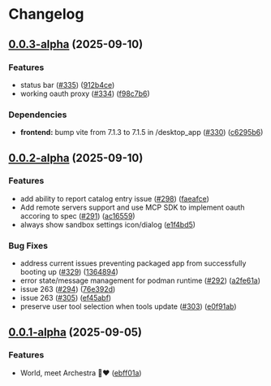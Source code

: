 # Changelog

## [0.0.3-alpha](https://github.com/archestra-ai/archestra/compare/desktop_app-v0.0.2-alpha...desktop_app-v0.0.3-alpha) (2025-09-10)


### Features

* status bar ([#335](https://github.com/archestra-ai/archestra/issues/335)) ([912b4ce](https://github.com/archestra-ai/archestra/commit/912b4ce04303f7382609cd0587575e4217134cbd))
* working oauth proxy ([#334](https://github.com/archestra-ai/archestra/issues/334)) ([f98c7b6](https://github.com/archestra-ai/archestra/commit/f98c7b6aeb74cf261405d92ed123bc5bda38f886))


### Dependencies

* **frontend:** bump vite from 7.1.3 to 7.1.5 in /desktop_app ([#330](https://github.com/archestra-ai/archestra/issues/330)) ([c6295b6](https://github.com/archestra-ai/archestra/commit/c6295b633d312199dfac7e341a7faa57bf55d8ea))

## [0.0.2-alpha](https://github.com/archestra-ai/archestra/compare/desktop_app-v0.0.1-alpha...desktop_app-v0.0.2-alpha) (2025-09-10)


### Features

* add ability to report catalog entry issue ([#298](https://github.com/archestra-ai/archestra/issues/298)) ([faeafce](https://github.com/archestra-ai/archestra/commit/faeafce1f24eeda7cbe72f2ae33c37983909d655))
* Add remote servers support and use MCP SDK to implement oauth accoring to spec ([#291](https://github.com/archestra-ai/archestra/issues/291)) ([ac16559](https://github.com/archestra-ai/archestra/commit/ac16559a4e1e2dd80ba22d6e11eef1d8157b2962))
* always show sandbox settings icon/dialog ([e1f4bd5](https://github.com/archestra-ai/archestra/commit/e1f4bd5a10ff733372bde5511b1eeb2bcd39c8db))


### Bug Fixes

* address current issues preventing packaged app from successfully booting up ([#329](https://github.com/archestra-ai/archestra/issues/329)) ([1364894](https://github.com/archestra-ai/archestra/commit/13648947f461d9ac13cd3d0ecbcc608c1a5ef3dd))
* error state/message management for podman runtime ([#292](https://github.com/archestra-ai/archestra/issues/292)) ([a2fe61a](https://github.com/archestra-ai/archestra/commit/a2fe61a30418072b861908f66bf6eeedd65b6363))
* issue 263 ([#294](https://github.com/archestra-ai/archestra/issues/294)) ([76e392d](https://github.com/archestra-ai/archestra/commit/76e392d754c38a124b56e0166d7d65eb6d2e3b49))
* issue 263 ([#305](https://github.com/archestra-ai/archestra/issues/305)) ([ef45abf](https://github.com/archestra-ai/archestra/commit/ef45abfa00a7b37d3636aeb4128e3b9d82305f75))
* preserve user tool selection when tools update ([#303](https://github.com/archestra-ai/archestra/issues/303)) ([e0f91ab](https://github.com/archestra-ai/archestra/commit/e0f91ab334a28b9bad423d6bf11ecf46130b4d3e))

## [0.0.1-alpha](https://github.com/archestra-ai/archestra/compare/desktop_app-v0.0.0-alpha...desktop_app-v0.0.1-alpha) (2025-09-05)


### Features

* World, meet Archestra 🤖❤️ ([ebff01a](https://github.com/archestra-ai/archestra/commit/ebff01a02e352ec49a12389900c47111d6a95ee6))
